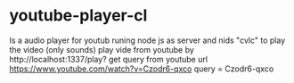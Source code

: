 # youtube-player-cl

Is a audio player for youtub
runing node js as server
and nids "cvlc" to play the video (only sounds)
play vide from youtube by
http://localhost:1337/play?<query>
get query from youtube url
https://www.youtube.com/watch?v=Czodr6-qxco
query = Czodr6-qxco
